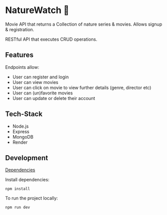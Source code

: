 # NatureWatch :movie_camera:

Movie API that returns a Collection of nature series & movies. Allows signup & registration.

RESTful API that executes CRUD operations.

## Features

Endpoints allow:

- User can register and login
- User can view movies
- User can click on movie to view further details (genre, director etc)
- User can (un)favorite movies
- User can update or delete their account

## Tech-Stack

- Node.js
- Express
- MongoDB
- Render

## Development

[Dependencies](https://github.com/I-Strohmeyer/NatureWatch/blob/main/package.json)

Install dependencies:

```
npm install
```

To run the project locally:

```
npm run dev
```
